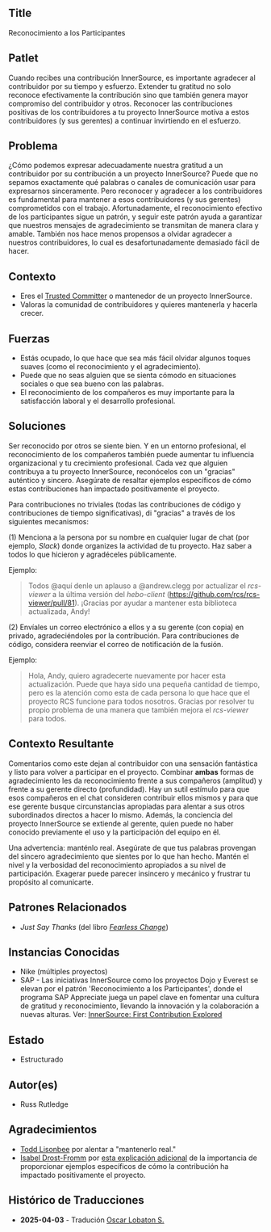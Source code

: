 ## Title

Reconocimiento a los Participantes

## Patlet

Cuando recibes una contribución InnerSource, es importante agradecer al contribuidor por su tiempo y esfuerzo.
Extender tu gratitud no solo reconoce efectivamente la contribución sino que también genera mayor compromiso del contribuidor y otros.
Reconocer las contribuciones positivas de los contribuidores a tu proyecto InnerSource motiva a estos contribuidores (y sus gerentes) a continuar invirtiendo en el esfuerzo.

## Problema

¿Cómo podemos expresar adecuadamente nuestra gratitud a un contribuidor por su contribución a un proyecto InnerSource?
Puede que no sepamos exactamente qué palabras o canales de comunicación usar para expresarnos sinceramente.
Pero reconocer y agradecer a los contribuidores es fundamental para mantener a esos contribuidores (y sus gerentes) comprometidos con el trabajo.
Afortunadamente, el reconocimiento efectivo de los participantes sigue un patrón, y seguir este patrón ayuda a garantizar que nuestros mensajes de agradecimiento se transmitan de manera clara y amable.
También nos hace menos propensos a olvidar agradecer a nuestros contribuidores, lo cual es desafortunadamente demasiado fácil de hacer.

## Contexto

* Eres el [Trusted Committer](./trusted-committer.md) o mantenedor de un proyecto InnerSource.
* Valoras la comunidad de contribuidores y quieres mantenerla y hacerla crecer.

## Fuerzas

* Estás ocupado, lo que hace que sea más fácil olvidar algunos toques suaves (como el reconocimiento y el agradecimiento).
* Puede que no seas alguien que se sienta cómodo en situaciones sociales o que sea bueno con las palabras.
* El reconocimiento de los compañeros es muy importante para la satisfacción laboral y el desarrollo profesional.

## Soluciones

Ser reconocido por otros se siente bien.
Y en un entorno profesional, el reconocimiento de los compañeros también puede aumentar tu influencia organizacional y tu crecimiento profesional.
Cada vez que alguien contribuya a tu proyecto InnerSource, reconócelos con un "gracias" auténtico y sincero.
Asegúrate de resaltar ejemplos específicos de cómo estas contribuciones han impactado positivamente el proyecto.

Para contribuciones no triviales (todas las contribuciones de código y contribuciones de tiempo significativas), di "gracias" a través de los siguientes mecanismos:

(1) Menciona a la persona por su nombre en cualquier lugar de chat (por ejemplo, _Slack_) donde organizes la actividad de tu proyecto.
Haz saber a todos lo que hicieron y agradéceles públicamente.

Ejemplo:

> Todos @aquí denle un aplauso a @andrew.clegg por actualizar el _rcs-viewer_ a la última versión del _hebo-client_ (https://github.com/rcs/rcs-viewer/pull/81).
> ¡Gracias por ayudar a mantener esta biblioteca actualizada, Andy!

(2) Envíales un correo electrónico a ellos y a su gerente (con copia) en privado, agradeciéndoles por la contribución.
Para contribuciones de código, considera reenviar el correo de notificación de la fusión.

Ejemplo:

> Hola, Andy, quiero agradecerte nuevamente por hacer esta actualización.
> Puede que haya sido una pequeña cantidad de tiempo, pero es la atención como esta de cada persona lo que hace que el proyecto RCS funcione para todos nosotros.
> Gracias por resolver tu propio problema de una manera que también mejora el _rcs-viewer_ para todos.

## Contexto Resultante

Comentarios como este dejan al contribuidor con una sensación fantástica y listo para volver a participar en el proyecto.
Combinar **ambas** formas de agradecimiento les da reconocimiento frente a sus compañeros (amplitud) y frente a su gerente directo (profundidad).
Hay un sutil estímulo para que esos compañeros en el chat consideren contribuir ellos mismos y para que ese gerente busque circunstancias apropiadas para alentar a sus otros subordinados directos a hacer lo mismo.
Además, la conciencia del proyecto InnerSource se extiende al gerente, quien puede no haber conocido previamente el uso y la participación del equipo en él.

Una advertencia: manténlo real.
Asegúrate de que tus palabras provengan del sincero agradecimiento que sientes por lo que han hecho.
Mantén el nivel y la verbosidad del reconocimiento apropiados a su nivel de participación.
Exagerar puede parecer insincero y mecánico y frustrar tu propósito al comunicarte.

## Patrones Relacionados

* _Just Say Thanks_ (del libro [_Fearless Change_](https://fearlesschangepatterns.com/))

## Instancias Conocidas

* Nike (múltiples proyectos)
* SAP - Las iniciativas InnerSource como los proyectos Dojo y Everest se elevan por el patrón 'Reconocimiento a los Participantes', donde el programa SAP Appreciate juega un papel clave en fomentar una cultura de gratitud y reconocimiento, llevando la innovación y la colaboración a nuevas alturas. Ver: [InnerSource: First Contribution Explored](https://community.sap.com/t5/open-source-blogs/innersource-first-contribution-explored/ba-p/13644916)

## Estado

* Estructurado

## Autor(es)

* Russ Rutledge

## Agradecimientos

* [Todd Lisonbee](https://github.com/tlisonbee) por alentar a "mantenerlo real."
* [Isabel Drost-Fromm](https://github.com/MaineC) por [esta explicación adicional](https://youtu.be/h3MPewsk5PU?t=357) de la importancia de proporcionar ejemplos específicos de cómo la contribución ha impactado positivamente el proyecto.

## Histórico de Traducciones

- **2025-04-03** - Tradución [Oscar Lobaton S.](https://github.com/ovas04)
